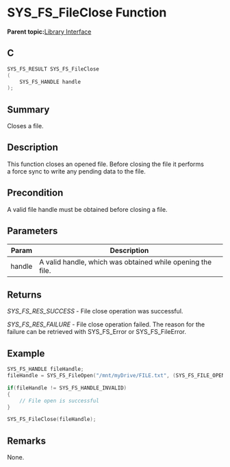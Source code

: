 # SYS\_FS\_FileClose Function

**Parent topic:**[Library Interface](GUID-42556FDF-A632-49FE-8A5E-9303A926578C.md)

## C

```c
SYS_FS_RESULT SYS_FS_FileClose
(
    SYS_FS_HANDLE handle
);
```

## Summary

Closes a file.

## Description

This function closes an opened file. Before closing the file it performs<br />a force sync to write any pending data to the file.

## Precondition

A valid file handle must be obtained before closing a file.

## Parameters

|Param|Description|
|-----|-----------|
|handle|A valid handle, which was obtained while opening the file.|

## Returns

*SYS\_FS\_RES\_SUCCESS* - File close operation was successful.

*SYS\_FS\_RES\_FAILURE* - File close operation failed. The reason for the<br />failure can be retrieved with SYS\_FS\_Error or SYS\_FS\_FileError.

## Example

```c
SYS_FS_HANDLE fileHandle;
fileHandle = SYS_FS_FileOpen("/mnt/myDrive/FILE.txt", (SYS_FS_FILE_OPEN_READ));

if(fileHandle != SYS_FS_HANDLE_INVALID)
{
    // File open is successful
}

SYS_FS_FileClose(fileHandle);
```

## Remarks

None.

